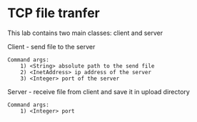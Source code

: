 # TCP file tranfer

This lab contains two main classes: client and server

Client - send file to the server

    Command args:
        1) <String> absolute path to the send file
        2) <InetAddress> ip address of the server
        3) <Integer> port of the server

Server - receive file from client and save it in upload directory
    
    Command args:
        1) <Integer> port